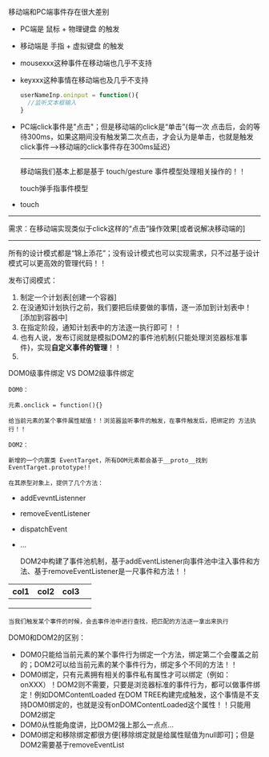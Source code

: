 移动端和PC端事件存在很大差别

* PC端是 鼠标 + 物理键盘 的触发
* 移动端是 手指 + 虚拟键盘 的触发
* mousexxx这种事件在移动端也几乎不支持
* keyxxx这种事情在移动端也及几乎不支持

  ```javascript
  userNameInp.oninput = function(){
  	//监听文本框输入
  }
  ```
* PC端click事件是"点击"；但是移动端的click是“单击”{每一次 点击后，会的等待300ms，如果这期间没有触发第二次点击，才会认为是单击，也就是触发click事件-->移动端的click事件存在300ms延迟}

  ---

  移动端我们基本上都是基于 touch/gesture 事件模型处理相关操作的！！

  touch弹手指事件模型
* touch

---

需求：在移动端实现类似于click这样的“点击”操作效果[或者说解决移动端的]

---

所有的设计模式都是“锦上添花”；没有设计模式也可以实现需求，只不过基于设计模式可以更高效的管理代码！！

发布订阅模式：

1. 制定一个计划表[创建一个容器]
2. 在没通知计划执行之前，我们要把后续要做的事情，逐一添加到计划表中！[添加到容器中]
3. 在指定阶段，通知计划表中的方法逐一执行即可！！
4. 也有人说，发布订阅就是模拟DOM2的事件池机制{只能处理浏览器标准事件}，实现**自定义事件的管理**！！
5. 

DOM0级事件绑定 VS DOM2级事件绑定

    DOM0：

    元素.onclick = function(){}

    给当前元素的某个事件属性赋值！！浏览器监听事件的触发，在事件触发后，把绑定的 方法执行！！

    DOM2：

    新增的一个内置类 EventTarget，所有DOM元素都会基于__proto__找到EventTarget.prototype!!

    在其原型对象上，提供了几个方法：

* addEvevntListenner
* removeEventListener
* dispatchEvent
* ...

  DOM2中构建了事件池机制，基于addEventListener向事件池中注入事件和方法、基于removeEventListener是一尺事件和方法！！

| col1 | col2 | col3 |  |
| ---- | ---- | ---- | - |
|      |      |      |  |
|      |      |      |  |
|      |      |      |  |

    当我们触发某个事件的时候，会去事件池中进行查找，把匹配的方法逐一拿出来执行

DOM0和DOM2的区别：

* DOM0只能给当前元素的某个事件行为绑定一个方法，绑定第二个会覆盖之前的；DOM2可以给当前元素的某个事件行为，绑定多个不同的方法！！
* DOM0绑定，只有元素拥有相关的事件私有属性才可以绑定（例如：onXXX）！DOM2则不需要，只要是浏览器标准的事件行为，都可以做事件绑定！例如DOMContentLoaded 在DOM TREE构建完成触发，这个事情是不支持DOM0绑定的，也就是没有onDOMContentLoaded这个属性！！只能用DOM2绑定
* DOM0从性能角度讲，比DOM2强上那么一点点...
* DOM0绑定和移除绑定都很方便[移除绑定就是给属性赋值为null即可]；但是DOM2需要基于removeEventList
